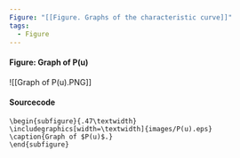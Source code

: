 ```yaml
---
Figure: "[[Figure. Graphs of the characteristic curve]]"
tags:
  - Figure
---
```

#### Figure: Graph of P(u)

![[Graph of P(u).PNG]]

#### Sourcecode

```
\begin{subfigure}{.47\textwidth}
\includegraphics[width=\textwidth]{images/P(u).eps}
\caption{Graph of $P(u)$.}
\end{subfigure}
```